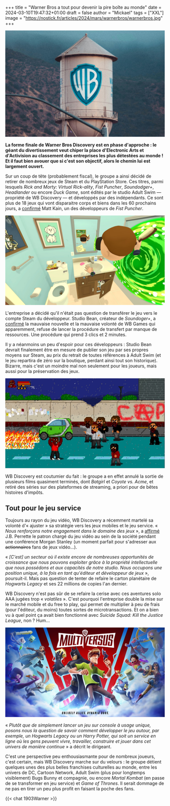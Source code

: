 +++
title = "Warner Bros a tout pour devenir la pire boîte au monde"
date = 2024-03-10T19:47:32+01:00
draft = false
author = "Mickael"
tags = ["XXL"]
image = "https://nostick.fr/articles/2024/mars/warnerbros/warnerbros.jpg"
+++

![WB](warnerbros.jpg "© Chase Yi (Unsplash)")

**La forme finale de Warner Bros Discovery est en phase d'approche : le géant du divertissement veut chiper la place d'Electronic Arts et d'Activision au classement des entreprises les plus détestées au monde ! Et il faut bien avouer que si c'est son objectif, alors le chemin lui est largement ouvert.**


Sur un coup de tête (probablement fiscal), le groupe a ainsi décidé de retirer de nombreux jeux de Steam et du PlayStation Store. Ces titres, parmi lesquels *Rick and Morty: Virtual Rick-ality*, *Fist Puncher*, *Soundodger+*, *Headlander* ou encore *Duck Game*, sont édités par le studio Adult Swim — propriété de WB Discovery — et développés par des indépendants. Ce sont plus de 18 jeux qui vont disparaitre corps et biens dans les 60 prochains jours, a [confirmé](https://steamcommunity.com/app/238630/discussions/0/4286935452896532419) Matt Kain, un des développeurs de *Fist Puncher*.

![Le jeu Rick et Morty](rickmorty.jpeg "Rick and Morty: Virtual Rick-ality.")

L'entreprise a décidé qu'il n'était pas question de transférer le jeu vers le compte Steam du développeur. Studio Bean, créateur de *Soundoger+*, a [confirmé](https://twitter.com/onemrbean/status/1765826777501372521) la mauvaise nouvelle et la mauvaise volonté de WB Games qui apparemment, refuse de lancer la procédure de transfert par manque de ressources. Une procédure qui prend 3 clics et 2 minutes.

Il y a néanmoins un peu d'espoir pour ces développeurs : Studio Bean devrait finalement être en mesure de publier son jeu par ses propres moyens sur Steam, au prix du retrait de toutes références à Adult Swim (et le jeu repartira de zéro sur la boutique, perdant ainsi tout son historique). Bizarre, mais c'est un moindre mal non seulement pour les joueurs, mais aussi pour la préservation des jeux.

![Fist Puncher](FistPuncher.jpeg "Fist Puncher.")


WB Discovery est coutumier du fait : le groupe a en effet annulé la sortie de plusieurs films quasiment terminés, dont *Batgirl* et *Coyote vs. Acme*, et retiré des séries sur des plateformes de streaming, a priori pour de bêtes histoires d'impôts.

## Tout pour le jeu service

Toujours au rayon du jeu vidéo, WB Discovery a récemment martelé sa volonté d'« ajuster » sa stratégie vers les jeux mobiles et le jeu service. « *Nous renforçons notre engagement dans le domaine des jeux* », a [affirmé](https://www.gamespot.com/articles/warner-bros-discusses-volatile-aaa-console-games-will-lean-into-free-to-play-and-mobile/1100-6521597/) J.B. Perrette le patron chargé du jeu vidéo au sein de la société pendant une conférence Morgan Stanley (un moment parfait pour s'adresser aux ~~actionnaires~~ fans de jeux vidéo…). 

« *[C'est] un secteur où il existe encore de nombreuses opportunités de croissance que nous pouvons exploiter grâce à la propriété intellectuelle que nous possédons et aux capacités de notre studio. Nous occupons une position unique, à la fois en tant qu'éditeur et développeur de jeux* », poursuit-il. Mais pas question de tenter de refaire le carton planétaire de *Hogwarts Legacy* et ses 22 millions de copies l'an dernier.

WB Discovery n'est pas sûr de se refaire la cerise avec ces aventures solo AAA jugées trop « *volatiles* ». C'est pourquoi l'entreprise double la mise sur le marché mobile et du free to play, qui permet de multiplier à peu de frais (pour l'éditeur, du moins) toutes sortes de microtransactions. Et on a bien vu à quel point ça avait bien fonctionné avec *Suicide Squad: Kill the Justice League*, non ? Hum…

![Fist Puncher](multiversus.jpeg "Multiversus est un des jeux service de WB Games qui a été plutôt bien accueilli avec son gameplay copié/collé de Smash.")

« *Plutôt que de simplement lancer un jeu sur console à usage unique, posons nous la question de savoir comment développer le jeu autour, par exemple, un Hogwarts Legacy ou un Harry Potter, qui soit un service en ligne où les gens peuvent vivre, travailler, construire et jouer dans cet univers de manière continue* » a décrit le dirigeant.

C'est une perspective peu enthousiasmante pour de nombreux joueurs, c'est certain, mais WB Discovery marche sur du velours : le groupe détient quelques unes des plus belles franchises culturelles au monde, entre les univers de DC, Cartoon Network, Adult Swim (plus pour longtemps visiblement)  Bugs Bunny et compagnie, ou encore *Mortal Kombat* (en passe de se transformer en jeu service) et *Game of Thrones*. Il serait dommage de ne pas en tirer un peu plus profit en faisant la poche des fans.

 {{< chat 1903Warner >}}